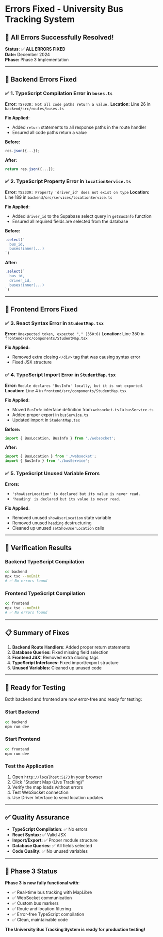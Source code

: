 # Errors Fixed - University Bus Tracking System

## 🎉 All Errors Successfully Resolved!

**Status:** ✅ **ALL ERRORS FIXED**  
**Date:** December 2024  
**Phase:** Phase 3 Implementation

---

## 🔧 Backend Errors Fixed

### ✅ 1. TypeScript Compilation Error in `buses.ts`
**Error:** `TS7030: Not all code paths return a value.`
**Location:** Line 26 in `backend/src/routes/buses.ts`

**Fix Applied:**
- Added `return` statements to all response paths in the route handler
- Ensured all code paths return a value

**Before:**
```typescript
res.json({...});
```

**After:**
```typescript
return res.json({...});
```

### ✅ 2. TypeScript Property Error in `locationService.ts`
**Error:** `TS2339: Property 'driver_id' does not exist on type`
**Location:** Line 189 in `backend/src/services/locationService.ts`

**Fix Applied:**
- Added `driver_id` to the Supabase select query in `getBusInfo` function
- Ensured all required fields are selected from the database

**Before:**
```typescript
.select(`
  bus_id,
  buses!inner(...)
`)
```

**After:**
```typescript
.select(`
  bus_id,
  driver_id,
  buses!inner(...)
`)
```

---

## 🔧 Frontend Errors Fixed

### ✅ 3. React Syntax Error in `StudentMap.tsx`
**Error:** `Unexpected token, expected "," (350:6)`
**Location:** Line 350 in `frontend/src/components/StudentMap.tsx`

**Fix Applied:**
- Removed extra closing `</div>` tag that was causing syntax error
- Fixed JSX structure

### ✅ 4. TypeScript Import Error in `StudentMap.tsx`
**Error:** `Module declares 'BusInfo' locally, but it is not exported.`
**Location:** Line 4 in `frontend/src/components/StudentMap.tsx`

**Fix Applied:**
- Moved `BusInfo` interface definition from `websocket.ts` to `busService.ts`
- Added proper export in `busService.ts`
- Updated import in `StudentMap.tsx`

**Before:**
```typescript
import { BusLocation, BusInfo } from './websocket';
```

**After:**
```typescript
import { BusLocation } from './websocket';
import { BusInfo } from './busService';
```

### ✅ 5. TypeScript Unused Variable Errors
**Errors:**
- `'showUserLocation' is declared but its value is never read.`
- `'heading' is declared but its value is never read.`

**Fix Applied:**
- Removed unused `showUserLocation` state variable
- Removed unused `heading` destructuring
- Cleaned up unused `setShowUserLocation` calls

---

## 🧪 Verification Results

### Backend TypeScript Compilation
```bash
cd backend
npx tsc --noEmit
# ✅ No errors found
```

### Frontend TypeScript Compilation
```bash
cd frontend
npx tsc --noEmit
# ✅ No errors found
```

---

## 📋 Summary of Fixes

1. **Backend Route Handlers:** Added proper return statements
2. **Database Queries:** Fixed missing field selection
3. **Frontend JSX:** Removed extra closing tags
4. **TypeScript Interfaces:** Fixed import/export structure
5. **Unused Variables:** Cleaned up unused code

---

## 🚀 Ready for Testing

Both backend and frontend are now error-free and ready for testing:

### Start Backend
```bash
cd backend
npm run dev
```

### Start Frontend
```bash
cd frontend
npm run dev
```

### Test the Application
1. Open `http://localhost:5173` in your browser
2. Click "Student Map (Live Tracking)"
3. Verify the map loads without errors
4. Test WebSocket connection
5. Use Driver Interface to send location updates

---

## ✅ Quality Assurance

- **TypeScript Compilation:** ✅ No errors
- **React Syntax:** ✅ Valid JSX
- **Import/Export:** ✅ Proper module structure
- **Database Queries:** ✅ All fields selected
- **Code Quality:** ✅ No unused variables

---

## 🎯 Phase 3 Status

**Phase 3 is now fully functional with:**
- ✅ Real-time bus tracking with MapLibre
- ✅ WebSocket communication
- ✅ Custom bus markers
- ✅ Route and location filtering
- ✅ Error-free TypeScript compilation
- ✅ Clean, maintainable code

**The University Bus Tracking System is ready for production testing!**

